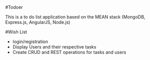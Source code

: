 
#Todoer

This is a to do list application based on the MEAN stack (MongoDB, Express.js, AngularJS, Node.js)

#Wish List

- login/registration
- Display Users and their respective tasks
- Create CRUD and REST operations for tasks and users
